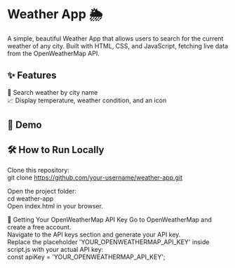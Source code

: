 # Weather App 🌦️  
A simple, beautiful Weather App that allows users to search for the current weather of any city.
Built with HTML, CSS, and JavaScript, fetching live data from the OpenWeatherMap API.

## ✨ Features
🔎 Search weather by city name  
📈 Display temperature, weather condition, and an icon

## 🚀 Demo  


## 🛠️ How to Run Locally  
Clone this repository:  
git clone https://github.com/your-username/weather-app.git

Open the project folder:  
cd weather-app  
Open index.html in your browser.

🔑 Getting Your OpenWeatherMap API Key
Go to OpenWeatherMap and create a free account.  
Navigate to the API keys section and generate your API key.  
Replace the placeholder 'YOUR_OPENWEATHERMAP_API_KEY' inside script.js with your actual API key:  
const apiKey = 'YOUR_OPENWEATHERMAP_API_KEY';